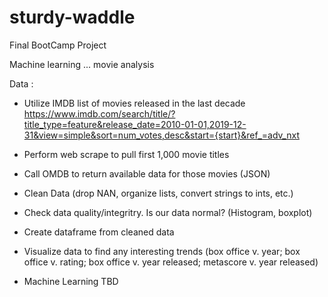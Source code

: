 # sturdy-waddle

Final BootCamp Project 

Machine learning ... movie analysis

Data : 

* Utilize IMDB list of movies released in the last decade https://www.imdb.com/search/title/?title_type=feature&release_date=2010-01-01,2019-12-31&view=simple&sort=num_votes,desc&start={start}&ref_=adv_nxt

* Perform web scrape to pull first 1,000 movie titles 

* Call OMDB to return available data for those movies (JSON)

* Clean Data (drop NAN, organize lists, convert strings to ints, etc.)

* Check data quality/integritry. Is our data normal? (Histogram, boxplot)

* Create dataframe from cleaned data

* Visualize data to find any interesting trends (box office v. year; box office v. rating; box office v. year released; metascore v. year released)

* Machine Learning TBD
